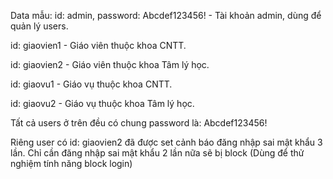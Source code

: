 Data mẫu:
id: admin, password: Abcdef123456! - Tài khoản admin, dùng để quản lý users.


id: giaovien1 - Giáo viên thuộc khoa CNTT.

id: giaovien2 - Giáo viên thuộc khoa Tâm lý học.

id: giaovu1 - Giáo vụ thuộc khoa CNTT.

id: giaovu2 - Giáo vụ thuộc khoa Tâm lý học.

Tất cả users ở trên đều có chung password là: Abcdef123456!


Riêng user có id: giaovien2 đã được set cảnh báo đăng nhập sai mật khẩu 3 lần. Chỉ cần đăng nhập sai mật khẩu 2 lần nữa sẽ bị block (Dùng để thử nghiệm tính năng block login)
